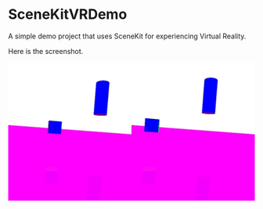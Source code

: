 # SceneKitVRDemo

A simple demo project that uses SceneKit for experiencing Virtual Reality.

Here is the screenshot.

![alt tag](https://github.com/vsujan/SceneKitVRDemo/blob/master/SceneKitVRDemo/Screenshot.jpg)
